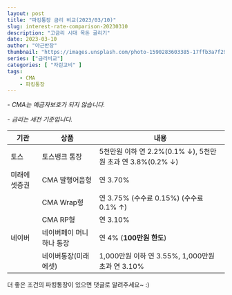 ```yaml
---
layout: post 
title: "파킹통장 금리 비교(2023/03/10)"
slug: interest-rate-comparison-20230310
description: "고금리 시대 목돈 굴리기"
date: 2023-03-10
author: "야근반장"
thumbnail: "https://images.unsplash.com/photo-1590283603385-17ffb3a7f29f"
series: ["금리비교"]
categories: [ "자린고비" ]
tags:
    - CMA
    - 파킹통장
---
```


*- CMA는 예금자보호가 되지 않습니다.*

*- 금리는 세전 기준입니다.*

|기관|상품|내용|
|------|---|---|
|토스|토스뱅크 통장|5천만원 이하 연 2.2%(0.1% ↓), 5천만원 초과 연 3.8%(0.2% ↓)|
|미래에셋증권|CMA 발행어음형|연 3.70% |
||CMA Wrap형|연 3.75% (수수료 0.15%) (수수료 0.1% ↑)
||CMA RP형|연 3.10%|
|네이버|네이버페이 머니 하나 통장|연 4% (**100만원 한도**)|
||네이버통장(미래에셋)|1,000만원 이하 연 3.55%, 1,000만원 초과 연 3.10%|

더 좋은 조건의 파킹통장이 있으면 댓글로 알려주세요~ :)

